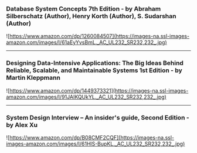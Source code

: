### Database System Concepts 7th Edition - by Abraham Silberschatz (Author), Henry Korth (Author), S. Sudarshan (Author)

![https://www.amazon.com/dp/1260084507](https://images-na.ssl-images-amazon.com/images/I/61aEyYvsBmL._AC_UL232_SR232,232_.jpg)

---

### Designing Data-Intensive Applications: The Big Ideas Behind Reliable, Scalable, and Maintainable Systems 1st Edition - by Martin Kleppmann

![https://www.amazon.com/dp/1449373321](https://images-na.ssl-images-amazon.com/images/I/91JAIKQUkYL._AC_UL232_SR232,232_.jpg)

---

### System Design Interview – An insider's guide, Second Edition - by Alex Xu

![https://www.amazon.com/dp/B08CMF2CQF](https://images-na.ssl-images-amazon.com/images/I/61HlS-BupKL._AC_UL232_SR232,232_.jpg)
